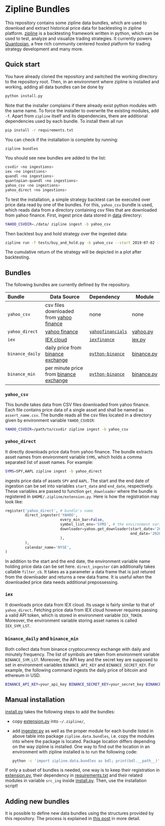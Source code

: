 Zipline Bundles
===============

This repository contains some zipline data bundles, which are used to
download and extract historical price data for backtesting in zipline
platform. [zipline](https://www.zipline.io/) is a backtesting
framework written in python, which can be used to test, analyze and
visualize trading strategies. It currently powers
[Quantopian](https://www.quantopian.com/), a free rich community
centered hosted platform for trading strategy development and many
more.

## Quick start

You have already cloned the repository and switched the working
directory to the repository root. Then, in an environment where
zipline is installed and working, adding all data bundles can be done
by

```sh
python install.py
```

Note that the installer complains if there already exist python
modules with the same name. To force the installer to overwrite the
existing modules, add `-f`. Apart from `zipline` itself and its
dependencies, there are additional dependencies used by each
bundle. To install them all run

```sh
pip install -r requirements.txt
```

You can check if the installation is complete by running:
```sh
zipline bundles
```

You should see new bundles are added to the list:

```bash
csvdir <no ingestions>
iex <no ingestions>
quandl <no ingestions>
quantopian-quandl <no ingestions>
yahoo_csv <no ingestions>
yahoo_direct <no ingestions>
```

To test the installation, a simple strategy backtest can be executed
over price data read by one of the bundles. For this, `yahoo_csv`
bundle is used, which reads data from a directory containing csv files
that are downloaded from yahoo finance. First, ingest price data
stored in [data](data) directory:

```bash
YAHOO_CSVDIR=./data/ zipline ingest -b yahoo_csv
```

Then backtest buy and hold strategy over the ingested data:

```bash
zipline run -f tests/buy_and_hold.py -b yahoo_csv --start 2019-07-02 --end 2020-07-02
```

The cumulative return of the strategy will be depicted in a plot after
backtesting.

## Bundles

The following bundles are currently defined by the repository.

| Bundle        | Data Source                                                    | Dependency | Module  |
| :-----        | ----------                                                     | :----------| ------- |
| `yahoo_csv`   | csv files downloaded from [yahoo finance](https://finance.yahoo.com) | none | none    |
| `yahoo_direct`| [yahoo finance](https://finance.yahoo.com) | [`yahoofinancials`](https://pypi.org/project/yahoofinancials/) | [yahoo.py](lib/yahoo.py) |
| `iex`       |  [IEX cloud](https://iexcloud.io) | [`iexfinance`](https://pypi.org/project/iexfinance/) | [iex.py](lib/iex.py) |
| `binance_daily` | daily price from [binance exchange](https://www.binance.com) | [`python-binance`](https://python-binance.readthedocs.io) | [binance.py](lib/binance.py) |
| `binance_min` | per minute price from [binance exchange](https://www.binance.com) | [`python-binance`](https://python-binance.readthedocs.io) | [binance.py](lib/binance.py) |

### `yahoo_csv`

This bundle takes data from CSV files downloaded from yahoo
finance. Each file contains price data of a single asset and shall be
named as `assert_name.csv`. The bundle reads all the csv files located
in a directory given by environment variable `YAHOO_CSVDIR`:

```bash
YAHOO_CSVDIR=/path/to/csvdir zipline ingest -b yahoo_csv
```
### `yahoo_direct`

It directly downloads price data from yahoo finance. The bundle
extracts asset names from environment variable `SYMS`, which
holds a comma separated list of asset names. For example:

```bash
SYMS=SPY,AAPL zipline ingest -b yahoo_direct
```

ingests price data of assets `SPY` and `AAPL`. The start and the end
date of ingestion can be set into variables `start_date` and
`end_date`, respectively. These variables are passed to function
`get_downloader` where the bundle is registered in
`$HOME/.zipline/extension.py`. Here is how the registration may look
like:

```python
register('yahoo_direct', # bundle's name
         direct_ingester('YAHOO',
                         every_min_bar=False,
                         symbol_list_env='SYMS', # the environment variable holding the comma separated list of assert names
                         downloader=yahoo.get_downloader(start_date='2010-01-01',
                                                         end_date='2020-01-01'
                         ),
         ),
         calendar_name='NYSE',
)
```

In addition to the start and the end date, the environment variable
name holding price data can be set here. `direct_ingester` can
additionally takes callable `filter_cb`. It takes as a parameter a
data frame that is just retured from the downloader and returns a new
data frame. It is useful when the downloaded price data needs
additional prepossessing.

### `iex`

It downloads price data from IEX cloud. Its usage is fairly similar to
that of `yahoo_direct`. Fetching price data from IEX cloud however
requires passing a valid API token, which is stored in environment
variable `IEX_TOKEN`. Moreover, the environment variable storing asset
names is called `IEX_SYM_LST`.

### `binance_daily` and `binance_min`

Both collect data from binance cryptocurrency exchange with daily and
minutely frequency. The list of symbols are taken from environment
variable `BINANCE_SYM_LST`. Moreover, the API key and the secret key
are supposed to set in environment variables `BINANCE_API_KEY` and
`BINANCE_SECRET_KEY`. For example, the following command ingests the
daily price of bitcoin and ethereum in USD.

```bash
BINANCE_API_KEY=your_api_key BINANCE_SECRET_KEY=your_secret_key BINANCE_SYM_LST=BTCUSDT,ETHUSDT zipline ingest -b binance_daily
```

## Manual installation
[install.py](install.py) takes the following steps to add the bundles:

* copy [extension.py](lib/extension.py) into `~/.zipline/`,

* add [ingester.py](lib/ingester.py) as well as the proper module for
  each bundle listed in above table into package
  `zipline.data.bundles`, i.e. copy the modules into where the package
  is located. Package location differs depending on the way zipline is
  installed. One way to find out the location in an environment with
  zipline installed is to run the following code:
  
  ```bash
  python -c 'import zipline.data.bundles as bdl; print(bdl.__path__)'
  ```

If only a subset of bundles is needed, one way is to keep their
registration in [extension.py](lib/extension.py), their dependency in
[requirements.txt](requirements.txt) and their related modules in
variable `src_ing` inside [install.py](install.py). Then, use the
installation script!

## Adding new bundles

It is possible to define new data bundles using the structures
provided by this repository. The process is explained in [this
post](https://hhatefi.github.io/posts/zipline_bundles/) in more
detail.